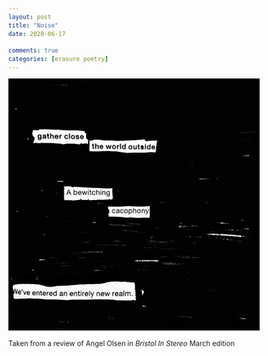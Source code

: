 ```yaml
---
layout: post
title: "Noise"
date: 2020-06-17

comments: true
categories: [erasure poetry]
---
```


<img src="/assets/images/articles/noise.jpeg" alt="Trees 1" class="responsive"><br>

Taken from a review of Angel Olsen in *Bristol In Stereo* March edition

